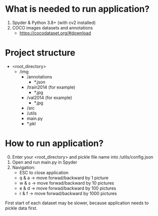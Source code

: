 # What is needed to run application?

1. Spyder & Python 3.8+ (with cv2 installed)
2. COCO images datasets and annotations
    - https://cocodataset.org/#download

# Project structure
- <root_directory>
    - /img
        - /annotations
            - *.json
        - /train2014 (for example)
            - *.jpg
        - /val2014 (for example)
            - *.jpg
        - /src
        - /utils
        - main.py
        - *.pkl

# How to run application?

0. Enter your <root_directory> and pickle file name into /utils/config.json
1. Open and run main.py in Spyder
2. Navigation:
    - ESC to close application
    - q & a -> move forwad/backward by 1 picture
    - w & s -> move forwad/backward by 10 pictures
    - e & d -> move forwad/backward by 100 pictures
    - r & f -> move forwad/backward by 1000 pictures

First start of each dataset may be slower, because application needs to pickle data first.